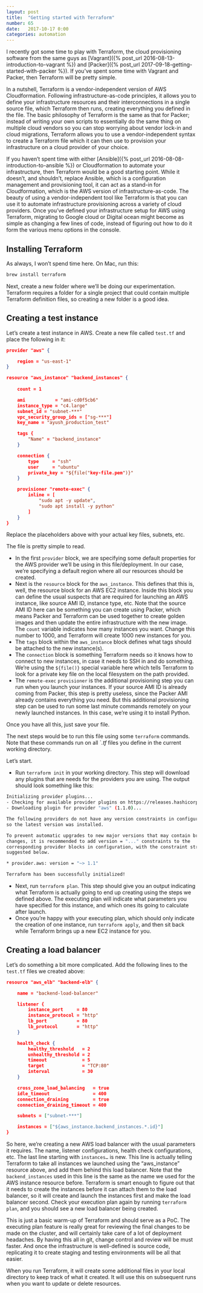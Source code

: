```yaml
---
layout: post
title:  "Getting started with Terraform"
number: 65
date:   2017-10-17 0:00
categories: automation
---
```

I recently got some time to play with Terraform, the cloud provisioning software from the same guys as [Vagrant]({% post_url 2016-08-13-introduction-to-vagrant %}) and [Packer]({% post_url 2017-09-18-getting-started-with-packer %}). If you’ve spent some time with Vagrant and Packer, then Terraform will be pretty simple.

In a nutshell, Terraform is a vendor-independent version of AWS Cloudformation. Following infrastructure-as-code principles, it allows you to define your infrastructure resources and their interconnections in a single source file, which Terraform then runs, creating everything you defined in the file. The basic philosophy of Terraform is the same as that for Packer; instead of writing your own scripts to essentially do the same thing on multiple cloud vendors so you can stop worrying about vendor lock-in and cloud migrations, Terraform allows you to use a vendor-independent syntax to create a Terraform file which it can then use to provision your infrastructure on a cloud provider of your choice.

If you haven’t spent time with either [Ansible]({% post_url 2016-08-08-introduction-to-ansible %}) or Cloudformation to automate your infrastructure, then Terraform would be a good starting point. While it doesn’t, and shouldn’t, replace Ansible, which is a configuration management and provisioning tool, it can act as a stand-in for Cloudformation, which is the AWS version of infrastructure-as-code. The beauty of using a vendor-independent tool like Terraform is that you can use it to automate infrastructure provisioning across a variety of cloud providers. Once you’ve defined your infrastructure setup for AWS using Terraform, migrating to Google cloud or Digital ocean might become as simple as changing a few lines of code, instead of figuring out how to do it form the various menu options in the console.

## Installing Terraform
As always, I won’t spend time here. On Mac, run this:

```bash
brew install terraform
```

Next, create a new folder where we’ll be doing our experimentation. Terraform requires a folder for a single project that could contain multiple Terraform definition files, so creating a new folder is a good idea.

## Creating a test instance
Let’s create a test instance in AWS. Create a new file called `test.tf` and place the following in it:

```json
provider "aws" {

    region = "us-east-1"
}

resource "aws_instance" "backend_instances" {
  
    count = 1

    ami           = "ami-cd0f5cb6"
    instance_type = "c4.large"
    subnet_id = "subnet-***"
    vpc_security_group_ids = ["sg-***"]
    key_name = "ayush_production_test"

    tags {
        "Name" = "backend_instance"
    }

    connection {
        type     = "ssh"
        user     = "ubuntu"
        private_key = "${file("key-file.pem")}"
    }

    provisioner "remote-exec" {
        inline = [
            "sudo apt -y update",
            "sudo apt install -y python"
        ]
    }
}
```

Replace the placeholders above with your actual key files, subnets, etc.

The file is pretty simple to read.
- In the first `provider` block, we are specifying some default properties for the AWS provider we’ll be using in this file/deployment. In our case, we’re specifying a default region where all our resources should be created.
- Next is the `resource` block for the `aws_instance`. This defines that this is, well, the resource block for an AWS EC2 instance. Inside this block you can define the usual suspects that are required for launching an AWS instance, like source AMI ID, instance type, etc. Note that the source AMI ID here can be something you can create using Packer, which means Packer and Terraform can be used together to create golden images and then update the entire infrastructure with the new image. The `count` variable indicates how many instances you want. Change this number to 1000, and Terraform will create 1000 new instances for you.
- The `tags` block within the `aws_instance` block defines what tags should be attached to the new instance(s).
- The `connection` block is something Terraform needs so it knows how to connect to new instances, in case it needs to SSH in and do something. We’re using the `${file()}` special variable here which tells Terraform to look for a private key file on the local filesystem on the path provided.
- The `remote-exec` `provisioner` is the additional provisioning step you can run when you launch your instances. If your source AMI ID is already coming from Packer, this step is pretty useless, since the Packer AMI already contains everything you need. But this additional provisioning step can be used to run some last minute commands remotely on your newly launched instances. In this case, we’re using it to install Python.

Once you have all this, just save your file.

The next steps would be to run this file using some `terraform` commands. Note that these commands run on all `*.tf* files you define in the current working directory.

Let’s start.
- Run `terraform init` in your working directory. This step will download any plugins that are needs for the providers you are using. The output should look something like this:

```bash
Initializing provider plugins...
- Checking for available provider plugins on https://releases.hashicorp.com...
- Downloading plugin for provider "aws" (1.1.0)...

The following providers do not have any version constraints in configuration,
so the latest version was installed.

To prevent automatic upgrades to new major versions that may contain breaking
changes, it is recommended to add version = "..." constraints to the
corresponding provider blocks in configuration, with the constraint strings
suggested below.

* provider.aws: version = "~> 1.1"

Terraform has been successfully initialized!
```

- Next, run `terraform plan`. This step should give you an output indicating what Terraform is actually going to end up creating using the steps we defined above. The executing plan will indicate what parameters you have specified for this instance, and which ones its going to calculate after launch.
- Once you’re happy with your executing plan, which should only indicate the creation of one instance, run `terraform apply`, and then sit back while Terraform brings up a new EC2 instance for you.

## Creating a load balancer
Let’s do something a bit more complicated. Add the following lines to the `test.tf` files we created above:

```json
resource "aws_elb" "backend-elb" {

    name = "backend-load-balancer"

    listener {
        instance_port     = 80
        instance_protocol = "http"
        lb_port           = 80
        lb_protocol       = "http"
    }

    health_check {
        healthy_threshold   = 2
        unhealthy_threshold = 2
        timeout             = 5
        target              = "TCP:80"
        interval            = 30
    }

    cross_zone_load_balancing   = true
    idle_timeout                = 400
    connection_draining         = true
    connection_draining_timeout = 400

    subnets = ["subnet-***"]

    instances = ["${aws_instance.backend_instances.*.id}"]
}
```

So here, we’re creating a new AWS load balancer with the usual parameters it requires. The name, listener configurations, health check configurations, etc. The last line starting with `instances…` is new. This line is actually telling Terraform to take all instances we launched using the “aws_instance” resource above, and add them behind this load balancer. Note that the `backend_instances` used in this line is the same as the name we used for the AWS instance resource before. Terraform is smart enough to figure out that it needs to create the instances before it can attach them to the load balancer, so it will create and launch the instances first and make the load balancer second. Check your execution plan again by running `terraform plan`, and you should see a new load balancer being created.

This is just a basic warm-up of Terraform and should serve as a PoC. The executing plan feature is really great for reviewing the final changes to be made on the cluster, and will certainly take care of a lot of deployment headaches. By having this all in git, change control and review will be must faster. And once the infrastructure is well-defined is source code, replicating it to create staging and testing environments will be all that easier.

When you run Terraform, it will create some additional files in your local directory to keep track of what it created. It will use this on subsequent runs when you want to update or delete resources.